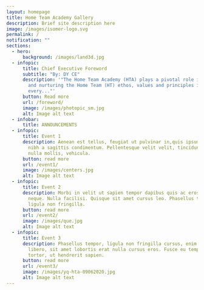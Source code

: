 ```yaml
---
layout: homepage
title: Home Team Academy Gallery
description: Brief site description here
image: /images/isomer-logo.svg
permalink: /
notification: ""
sections:
  - hero:
      background: /images/land3d.jpg
  - infopic:
      title: Chief Executive Foreword
      subtitle: "By: DY CE"
      description: '"The Home Team Academy (HTA) plays a pivotal role in developing
        and nurturing the Home Team (HT) ethos, values and principles in
        every..."'
      button: Read more
      url: /foreword/
      image: /images/photopic_sm.jpg
      alt: Image alt text
  - infobar:
      title: ANNOUNCEMENTS
  - infopic:
      title: Event 1
      description: Aenean est tellus, feugiat ut pulvinar in,quis ipsum. Ut ornare
        nibh a sagittis condimentum. Pellentesque velit velit, tincidunt eget
        nulla mollis, vehicula.
      button: read more
      url: /event1/
      image: /images/centers.jpg
      alt: Image alt text
  - infopic:
      title: Event 2
      description: Morbi in velit ut sapien tempor dapibus quis ac eros. Ut a sapien
        neque. Nulla facilisi. Quisque sit amet cursus leo. Phasellus tempor,
        ligula non fringilla.
      button: read more
      url: /event2/
      image: /images/que.jpg
      alt: Image alt text
  - infopic:
      title: Event 3
      description: Phasellus tempor, ligula non fringilla cursus, enim sem efficitur
        libero, sit amet lobortis erat nulla cursus eros. Fusce eu tempor
        tortor, ut hendrerit sapien.
      button: read more
      url: /event3/
      image: /images/yq-hta-09062020.jpg
      alt: Image alt text
---
```

